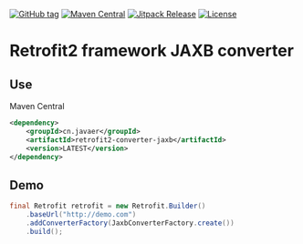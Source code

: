 [![GitHub tag](https://img.shields.io/github/tag/javaercn/retrofit2-converter-jaxb.svg)]()
[![Maven Central](https://img.shields.io/maven-central/v/cn.javaer/retrofit2-converter-jaxb.svg)]()
[![Jitpack Release](https://jitpack.io/v/javaercn/retrofit2-converter-jaxb.svg)](https://jitpack.io/#javaercn/retrofit2-converter-jaxb)
[![License](https://img.shields.io/badge/License-Apache%202.0-blue.svg)](https://opensource.org/licenses/Apache-2.0)

Retrofit2 framework JAXB converter
==================================

## Use
Maven Central
```xml
<dependency>
    <groupId>cn.javaer</groupId>
    <artifactId>retrofit2-converter-jaxb</artifactId>
    <version>LATEST</version>
</dependency>
```

## Demo
```java
final Retrofit retrofit = new Retrofit.Builder()
    .baseUrl("http://demo.com")
    .addConverterFactory(JaxbConverterFactory.create())
    .build();
```
